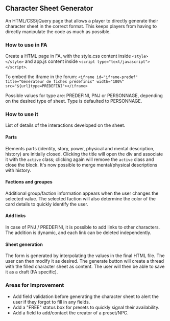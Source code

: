 ## Character Sheet Generator

An HTML/CSS/jQuery page that allows a player to directly generate their character sheet in the correct format. This keeps players from having to directly manipulate the code as much as possible.

### How to use in FA

Create a HTML page in FA, with the style.css content inside `<style></style>` and app.js content inside `<script type="text/javascript"></script>`.

To embed the iframe in the forum:
`<iframe id="iframe-predef" title="Générateur de fiches prédéfinis" width="100%" src="${url}type=PREDEFINI"></iframe>`

Possible values for type are: PREDEFINI, PNJ or PERSONNAGE, depending on the desired type of sheet.
Type is defaulted to PERSONNAGE.

### How to use it

List of details of the interactions developed on the sheet.

#### Parts

Elements parts (identity, story, power, physical and mental description, history) are initially closed.
Clicking the title will open the div and associate it with the `active` class; clicking again will remove the `active` class and close the block.
It's now possible to merge mental/physical descriptions with history.

#### Factions and groupes

Additional group/faction information appears when the user changes the selected value.
The selected faction will also determine the color of the card details to quickly identify the user.

#### Add links

In case of PNJ / PREDEFINI, it is possible to add links to other characters.
The addition is dynamic, and each link can be deleted independently.

#### Sheet generation

The form is generated by interpolating the values in the final HTML file.
The user can then modify it as desired.
The generate button will create a thread with the filled character sheet as content. The user will then be able to save it as a draft (FA specific).

### Areas for Improvement

- Add field validation before generating the character sheet to alert the user if they forgot to fill in any fields.
- Add a "FREE" status box for presets to quickly signal their availability.
- Add a field to add/contact the creator of a preset/NPC.
